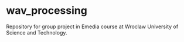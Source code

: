 # wav_processing
Repository for group project in Emedia course at Wroclaw University of Science and Technology.
